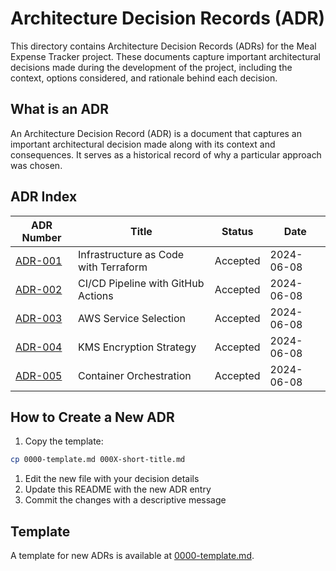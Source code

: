 # Architecture Decision Records (ADR)

This directory contains Architecture Decision Records (ADRs) for the Meal Expense Tracker project. These documents
capture important architectural decisions made during the development of the project, including the context, options
considered, and rationale behind each decision.

## What is an ADR

An Architecture Decision Record (ADR) is a document that captures an important architectural decision made along with
its context and consequences. It serves as a historical record of why a particular approach was chosen.

## ADR Index

| ADR Number                                   | Title                                 | Status   | Date       |
| -------------------------------------------- | ------------------------------------- | -------- | ---------- |
| [ADR-001](./0001-infrastructure-as-code.md)  | Infrastructure as Code with Terraform | Accepted | 2024-06-08 |
| [ADR-002](./0002-ci-cd-pipeline.md)          | CI/CD Pipeline with GitHub Actions    | Accepted | 2024-06-08 |
| [ADR-003](./0003-aws-service-selection.md)   | AWS Service Selection                 | Accepted | 2024-06-08 |
| [ADR-004](./0004-kms-encryption-strategy.md) | KMS Encryption Strategy               | Accepted | 2024-06-08 |
| [ADR-005](./0005-container-orchestration.md) | Container Orchestration               | Accepted | 2024-06-08 |

## How to Create a New ADR

1. Copy the template:

```bash
cp 0000-template.md 000X-short-title.md

```

1. Edit the new file with your decision details
2. Update this README with the new ADR entry
3. Commit the changes with a descriptive message

## Template

A template for new ADRs is available at [0000-template.md](./0000-template.md).

